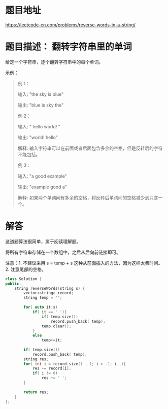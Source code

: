 # 题目地址

https://leetcode-cn.com/problems/reverse-words-in-a-string/

# 题目描述： 翻转字符串里的单词

给定一个字符串，逐个翻转字符串中的每个单词。


示例：
>例 1：
>
>输入: "the sky is blue"
>
>输出: "blue is sky the"
>
>例 2：
>
>输入: "  hello world!  "
>
>输出: "world! hello"
>
>解释: 输入字符串可以在前面或者后面包含多余的空格，但是反转后的字符不能包括。
>
>例 3：
>
>输入: "a good   example"
>
>输出: "example good a"
>
>解释: 如果两个单词间有多余的空格，将反转后单词间的空格减少到只含一个。


# 解答
这道题算法很简单，属于阅读理解题。

将所有字符串存储在一个数组中，之后从后向前链接即可。

注意：1. 不建议采用 s = temp + s 这种从前面插入的方法，因为这样太费时间。2. 注意尾部的空格。

```cpp
class Solution {
public:
    string reverseWords(string s) {
        vector<string> record;
        string temp = "";
        
        for( auto it:s)
            if( it == ' '){
                if( temp.size())
                    record.push_back( temp);
                temp.clear();
            }
            else
                temp+=it;
        
        if( temp.size())
            record.push_back( temp);
        string res;
        for( int i = record.size() - 1; i > -1; i--){
            res += record[i];
            if( i != 0)
                res += ' ';
        }
            
        return res;
    }
};
```
